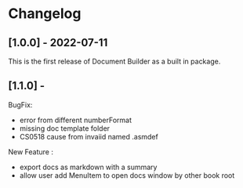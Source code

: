# Changelog

## [1.0.0] - 2022-07-11
This is the first release of Document Builder as a built in package.

## [1.1.0] - 
BugFix:
- error from different numberFormat
- missing doc template folder
- CS0518 cause from invaiid named .asmdef

New Feature :
- export docs as markdown with a summary
- allow user add MenuItem to open docs window by other book root